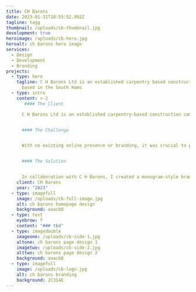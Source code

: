```yaml
---
title: CH Barons
date: 2023-01-31T10:55:52.992Z
tagline: tagg
thumbnail: /uploads/cb-thumbnail.jpg
development: true
heroimage: /uploads/cb-hero.jpg
heroalt: ch barons hero image
services:
  - Design
  - Development
  - Branding
projects:
  - type: hero
    tagline: C H Barons Ltd is an established carpentry based construction company
      based in the South Hams
  - type: intro
    content: >-2
       #### The Client

      C H Barons Ltd is an established carpentry-based construction company located in the picturesque South Hams region. With over 19 years of experience, they have built a solid reputation for delivering top-notch craftsmanship, where their unwavering attention to detail takes precedence.


      #### The Challenge


      With no existing online presence or branding, it was crucial to portray C H Barons as a firmly established and experienced carpentry company. The website needed to be fast, efficient, and, above all, easy to update and maintain for the team. Additionally, I aimed to ensure that the branding seamlessly translated across all mediums, effectively representing the exceptional quality finish that C H Barons provides.


      #### The Solution


      In collaboration with C H Barons, I created a monogram-style brand mark that is responsive and adaptable across various sizes and mediums, including branded clothing. The website was developed using the Kirby CMS, providing the team with a remarkably fast, efficient, and user-friendly platform for future website maintenance. Most importantly, it successfully conveys the company's commitment to delivering quality craftsmanship.
    client: CH Barons
    year: "2023"
  - type: imagefull
    image: /uploads/cb-full-image.jpg
    alt: ch barons homepage design
    background: aaacb8
  - type: text
    eyebrow: f
    content: "### tbd"
  - type: imagedouble
    imageone: /uploads/cb-side-1.jpg
    altone: ch barons page design 1
    imagetwo: /uploads/cb-side-2.jpg
    alttwo: ch barons page design 2
    background: aaacb8
  - type: imagefull
    image: /uploads/cb-logo.jpg
    alt: ch barons branding
    background: 2C314E
---
```

